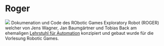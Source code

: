 # Roger
![](https://github.com/liquidcronos/robotic_games/blob/master/Pictures/Roger_white.png)
Dokumenation und Code des RObotic Games Exploratory Robot (ROGER) welcher von Jens Wagner, Jan Baumgärtner und Tobias Back am ehemaligen [Lehrstuhl für Automation](http://proaut.ziti.uni-heidelberg.de/joomla/index.php/en/) konzipiert und gebaut wurde für die Vorlesung Robotic Games.


